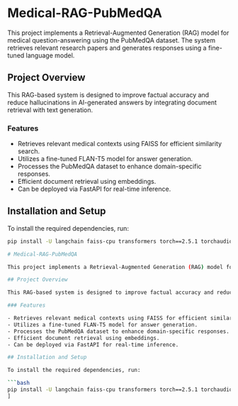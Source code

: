 # Medical-RAG-PubMedQA

This project implements a Retrieval-Augmented Generation (RAG) model for medical question-answering using the PubMedQA dataset. The system retrieves relevant research papers and generates responses using a fine-tuned language model.

## Project Overview

This RAG-based system is designed to improve factual accuracy and reduce hallucinations in AI-generated answers by integrating document retrieval with text generation.

### Features

- Retrieves relevant medical contexts using FAISS for efficient similarity search.
- Utilizes a fine-tuned FLAN-T5 model for answer generation.
- Processes the PubMedQA dataset to enhance domain-specific responses.
- Efficient document retrieval using embeddings.
- Can be deployed via FastAPI for real-time inference.

## Installation and Setup

To install the required dependencies, run:

```bash
pip install -U langchain faiss-cpu transformers torch==2.5.1 torchaudio==2.5.1 torchvision==0.20.1 sentence-transformers pymupdf datasets fastapi uvicorn fsspec==2024.6.1 gcsfs==2024.6.1

# Medical-RAG-PubMedQA

This project implements a Retrieval-Augmented Generation (RAG) model for medical question-answering using the PubMedQA dataset. The system retrieves relevant research papers and generates responses using a fine-tuned language model.

## Project Overview

This RAG-based system is designed to improve factual accuracy and reduce hallucinations in AI-generated answers by integrating document retrieval with text generation.

### Features

- Retrieves relevant medical contexts using FAISS for efficient similarity search.
- Utilizes a fine-tuned FLAN-T5 model for answer generation.
- Processes the PubMedQA dataset to enhance domain-specific responses.
- Efficient document retrieval using embeddings.
- Can be deployed via FastAPI for real-time inference.

## Installation and Setup

To install the required dependencies, run:

```bash
pip install -U langchain faiss-cpu transformers torch==2.5.1 torchaudio==2.5.1 torchvision==0.20.1 sentence-transformers pymupdf datasets fastapi uvicorn fsspec==2024.6.1 gcsfs==2024.6.1
]
